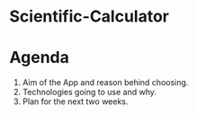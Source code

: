 # Scientific-Calculator
# Agenda
 1. Aim of the App and reason behind choosing.
 2. Technologies going to use and why.
 3. Plan for the next two weeks.

